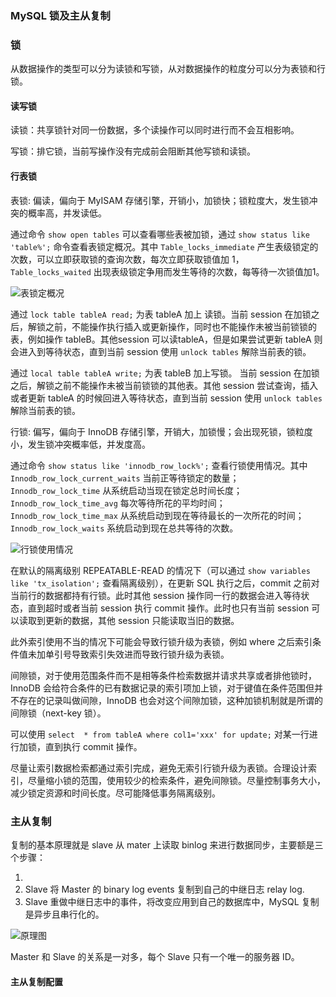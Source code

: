 ### MySQL 锁及主从复制

### 锁

从数据操作的类型可以分为读锁和写锁，从对数据操作的粒度分可以分为表锁和行锁。

#### 读写锁

读锁：共享锁针对同一份数据，多个读操作可以同时进行而不会互相影响。

写锁：排它锁，当前写操作没有完成前会阻断其他写锁和读锁。

#### 行表锁

表锁: 偏读，偏向于 MyISAM 存储引擎，开销小，加锁快；锁粒度大，发生锁冲突的概率高，并发读低。

通过命令 `show open tables` 可以查看哪些表被加锁，通过 `show status like 'table%';` 命令查看表锁定概况。其中 `Table_locks_immediate` 产生表级锁定的次数，可以立即获取锁的查询次数，每次立即获取锁值加 1， `Table_locks_waited` 出现表级锁定争用而发生等待的次数，每等待一次锁值加1。

![表锁定概况](http://img.sangzhenya.com/Snipaste_2019-10-20_10-52-59.png)

通过 `lock table tableA read;` 为表 tableA 加上 读锁。当前 session 在加锁之后，解锁之前，不能操作执行插入或更新操作，同时也不能操作未被当前锁锁的表，例如操作 tableB。其他session 可以读tableA，但是如果尝试更新 tableA 则会进入到等待状态，直到当前 session 使用 `unlock tables` 解除当前表的锁。

通过 `local table tableA write;` 为表 tableB 加上写锁。 当前 session 在加锁之后，解锁之前不能操作未被当前锁锁的其他表。其他 session 尝试查询，插入或者更新 tableA 的时候回进入等待状态，直到当前 session 使用 `unlock tables` 解除当前表的锁。



行锁: 偏写，偏向于 InnoDB 存储引擎，开销大，加锁慢；会出现死锁，锁粒度小，发生锁冲突概率低，并发度高。

通过命令 `show status like 'innodb_row_lock%';` 查看行锁使用情况。其中 `Innodb_row_lock_current_waits` 当前正等待锁定的数量；`Innodb_row_lock_time` 从系统启动当现在锁定总时间长度；`Innodb_row_lock_time_avg` 每次等待所花的平均时间；`Innodb_row_lock_time_max` 从系统启动到现在等待最长的一次所花的时间；`Innodb_row_lock_waits` 系统启动到现在总共等待的次数。

![行锁使用情况](http://img.sangzhenya.com/Snipaste_2019-10-20_11-22-50.png)

在默认的隔离级别  REPEATABLE-READ 的情况下（可以通过 `show variables like 'tx_isolation';` 查看隔离级别），在更新 SQL 执行之后，commit 之前对当前行的数据都持有行锁。此时其他 session 操作同一行的数据会进入等待状态，直到超时或者当前 session 执行 commit 操作。此时也只有当前 session 可以读取到更新的数据，其他 session 只能读取当旧的数据。

此外索引使用不当的情况下可能会导致行锁升级为表锁，例如 where 之后索引条件值未加单引号导致索引失效进而导致行锁升级为表锁。

间隙锁，对于使用范围条件而不是相等条件检索数据并请求共享或者排他锁时， InnoDB 会给符合条件的已有数据记录的索引项加上锁，对于键值在条件范围但并不存在的记录叫做间隙，InnoDB 也会对这个间隙加锁，这种加锁机制就是所谓的间隙锁（next-key 锁）。

可以使用 `select  * from tableA where col1='xxx' for update;` 对某一行进行加锁，直到执行 commit 操作。

尽量让索引数据检索都通过索引完成，避免无索引行锁升级为表锁。合理设计索引，尽量缩小锁的范围，使用较少的检索条件，避免间隙锁。尽量控制事务大小，减少锁定资源和时间长度。尽可能降低事务隔离级别。

### 主从复制

复制的基本原理就是 slave 从 mater 上读取 binlog 来进行数据同步，主要额是三个步骤：

1. 
2. Slave 将 Master 的 binary log events 复制到自己的中继日志 relay log.
3. Slave 重做中继日志中的事件，将改变应用到自己的数据库中，MySQL 复制是异步且串行化的。

![原理图](http://img.sangzhenya.com/Snipaste_2019-10-20_13-53-35.png)

Master 和 Slave 的关系是一对多，每个 Slave 只有一个唯一的服务器 ID。

#### 主从复制配置

